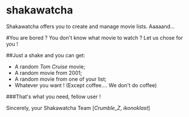 # shakawatcha
Shakawatcha offers you to create and manage movie lists. Aaaaand...

#You are bored ? 
You don't know what movie to watch ? 
Let us chose for you !

##Just a shake and you can get:
- A random _Tom Cruise_ movie;
- A random movie from 2001;
- A random movie from one of your list;
- Whatever you want ! (Except coffee.... We don't do coffee)

###That's what you need, fellow user !

Sincerely, your Shakawatcha Team [_Crumble_Z_, _ikonoklast_]
